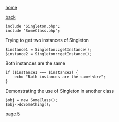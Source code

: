 [home](./page01.md)

[back](./page03.md)

```
include 'Singleton.php';
include 'SomeClass.php';
```

Trying to get two instances of Singleton

```
$instance1 = Singleton::getInstance();
$instance2 = Singleton::getInstance();
```

Both instances are the same

```
if ($instance1 === $instance2) {
    echo "Both instances are the same!<br>";
}
```

Demonstrating the use of Singleton in another class
```
$obj = new SomeClass();
$obj->doSomething();
```


[page 5](./page05.md)
